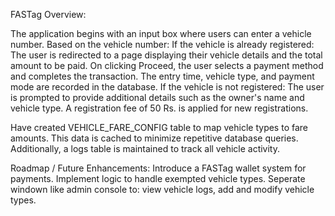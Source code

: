 FASTag Overview:

The application begins with an input box where users can enter a vehicle number. Based on the vehicle number:
  If the vehicle is already registered:
      The user is redirected to a page displaying their vehicle details and the total amount to be paid.
      On clicking Proceed, the user selects a payment method and completes the transaction.
      The entry time, vehicle type, and payment mode are recorded in the database.
  If the vehicle is not registered:
      The user is prompted to provide additional details such as the owner's name and vehicle type.
      A registration fee of 50 Rs. is applied for new registrations.

Have created VEHICLE_FARE_CONFIG table to map vehicle types to fare amounts. This data is cached to minimize repetitive database queries. Additionally, a logs table is maintained to track all vehicle activity.

Roadmap / Future Enhancements:
  Introduce a FASTag wallet system for payments.
  Implement logic to handle exempted vehicle types.
  Seperate windown like admin console to: view vehicle logs, add and modify vehicle types.
